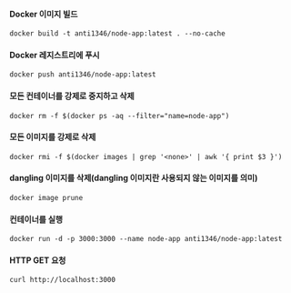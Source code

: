 #### Docker 이미지 빌드
```
docker build -t anti1346/node-app:latest . --no-cache
```
#### Docker 레지스트리에 푸시
```
docker push anti1346/node-app:latest
```
#### 모든 컨테이너를 강제로 중지하고 삭제
```
docker rm -f $(docker ps -aq --filter="name=node-app")
```
#### 모든 이미지를 강제로 삭제
```
docker rmi -f $(docker images | grep '<none>' | awk '{ print $3 }')
```
#### dangling 이미지를 삭제(dangling 이미지란 사용되지 않는 이미지를 의미)
```
docker image prune
```
#### 컨테이너를 실행
```
docker run -d -p 3000:3000 --name node-app anti1346/node-app:latest
```
#### HTTP GET 요청
```
curl http://localhost:3000
```
